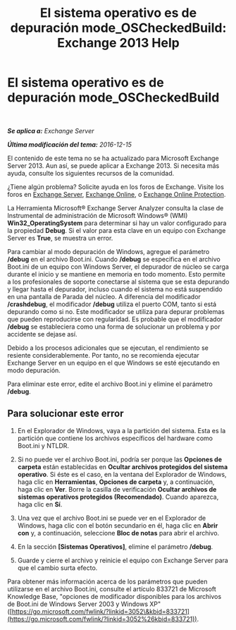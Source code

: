 ﻿---
title: 'El sistema operativo es de depuración mode_OSCheckedBuild: Exchange 2013 Help'
TOCTitle: El sistema operativo es de depuración mode_OSCheckedBuild
ms:assetid: 93a1380f-1388-494d-8f78-92dfefd069bd
ms:mtpsurl: https://technet.microsoft.com/es-es/library/ms.exch.setupreadiness.oscheckedbuild(v=EXCHG.150)
ms:contentKeyID: 48268427
ms.date: 05/22/2018
mtps_version: v=EXCHG.150
ms.translationtype: MT
---

# El sistema operativo es de depuración mode\_OSCheckedBuild

 

_**Se aplica a:** Exchange Server_

_**Última modificación del tema:** 2016-12-15_

El contenido de este tema no se ha actualizado para Microsoft Exchange Server 2013. Aun así, se puede aplicar a Exchange 2013. Si necesita más ayuda, consulte los siguientes recursos de la comunidad.

¿Tiene algún problema? Solicite ayuda en los foros de Exchange. Visite los foros en [Exchange Server](https://go.microsoft.com/fwlink/p/?linkid=60612), [Exchange Online](https://go.microsoft.com/fwlink/p/?linkid=267542), o [Exchange Online Protection](https://go.microsoft.com/fwlink/p/?linkid=285351).

La Herramienta Microsoft® Exchange Server Analyzer consulta la clase de Instrumental de administración de Microsoft Windows® (WMI) **Win32\_OperatingSystem** para determinar si hay un valor configurado para la propiedad **Debug**. Si el valor para esta clave en un equipo con Exchange Server es **True**, se muestra un error.

Para cambiar al modo depuración de Windows, agregue el parámetro **/debug** en el archivo Boot.ini. Cuando **/debug** se especifica en el archivo Boot.ini de un equipo con Windows Server, el depurador de núcleo se carga durante el inicio y se mantiene en memoria en todo momento. Esto permite a los profesionales de soporte conectarse al sistema que se esta depurando y llegar hasta el depurador, incluso cuando el sistema no está suspendido en una pantalla de Parada del núcleo. A diferencia del modificador **/crashdebug**, el modificador **/debug** utiliza el puerto COM, tanto si está depurando como si no. Este modificador se utiliza para depurar problemas que pueden reproducirse con regularidad. Es probable que el modificador **/debug** se estableciera como una forma de solucionar un problema y por accidente se dejase así.

Debido a los procesos adicionales que se ejecutan, el rendimiento se resiente considerablemente. Por tanto, no se recomienda ejecutar Exchange Server en un equipo en el que Windows se esté ejecutando en modo depuración.

Para eliminar este error, edite el archivo Boot.ini y elimine el parámetro **/debug**.

## Para solucionar este error

1.  En el Explorador de Windows, vaya a la partición del sistema. Esta es la partición que contiene los archivos específicos del hardware como Boot.ini y NTLDR.

2.  Si no puede ver el archivo Boot.ini, podría ser porque las **Opciones de carpeta** están establecidas en **Ocultar archivos protegidos del sistema operativo**. Si éste es el caso, en la ventana del Explorador de Windows, haga clic en **Herramientas**, **Opciones de carpeta** y, a continuación, haga clic en **Ver**. Borre la casilla de verificación **Ocultar archivos de sistemas operativos protegidos (Recomendado)**. Cuando aparezca, haga clic en **Sí**.

3.  Una vez que el archivo Boot.ini se puede ver en el Explorador de Windows, haga clic con el botón secundario en él, haga clic en **Abrir con** y, a continuación, seleccione **Bloc de notas** para abrir el archivo.

4.  En la sección **\[Sistemas Operativos\]**, elimine el parámetro **/debug**.

5.  Guarde y cierre el archivo y reinicie el equipo con Exchange Server para que el cambio surta efecto.

Para obtener más información acerca de los parámetros que pueden utilizarse en el archivo Boot.ini, consulte el artículo 833721 de Microsoft Knowledge Base, "opciones de modificador disponibles para los archivos de Boot.ini de Windows Server 2003 y Windows XP" ([https://go.microsoft.com/fwlink/?linkid=3052\&kbid=833721](https://go.microsoft.com/fwlink/?linkid=3052%26kbid=833721)).

